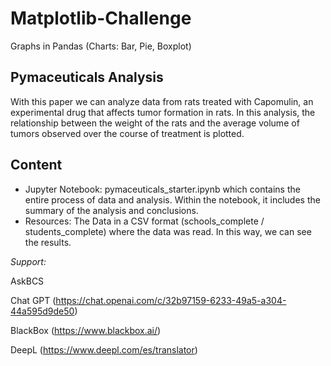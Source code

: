 # Matplotlib-Challenge
Graphs in Pandas (Charts: Bar, Pie, Boxplot)

## Pymaceuticals Analysis
With this paper we can analyze data from rats treated with Capomulin, an experimental drug that affects tumor formation in rats. In this analysis, the relationship between the weight of the rats and the average volume of tumors observed over the course of treatment is plotted.


## Content
- Jupyter Notebook: pymaceuticals_starter.ipynb which contains the entire process of data and analysis. Within the notebook, it includes the summary of the analysis and conclusions.
- Resources: The Data in a CSV format (schools_complete / students_complete) where the data was read. In this way, we can see the results.

*Support:*

AskBCS

Chat GPT (https://chat.openai.com/c/32b97159-6233-49a5-a304-44a595d9de50)

BlackBox (https://www.blackbox.ai/)

DeepL (https://www.deepl.com/es/translator)
